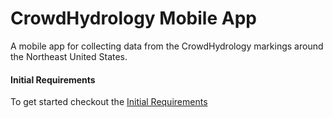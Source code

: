 # CrowdHydrology Mobile App
A mobile app for collecting data from the CrowdHydrology markings around the Northeast United States.

#### Initial Requirements
To get started checkout the [Initial Requirements](https://github.com/JoePeacock/CrowdHydrologyMobile/wiki/Initial-Requirements)
